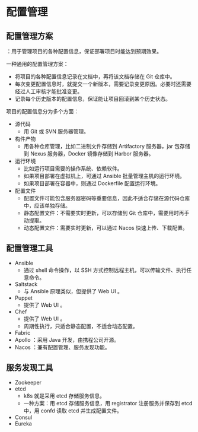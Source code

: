 # 配置管理

## 配置管理方案

：用于管理项目的各种配置信息，保证部署项目时能达到预期效果。

一种通用的配置管理方案：
- 将项目的各种配置信息记录在文档中，再将该文档存储在 Git 仓库中。
- 每次变更配置信息时，就提交一个新版本，需要记录变更原因。必要时还需要经过人工审核才能批准变更。
- 记录每个历史版本的配置信息，保证能让项目回滚到某个历史状态。

项目的配置信息分为多个方面：
- 源代码
  - 用 Git 或 SVN 服务器管理。
- 构件产物
  - 用各种仓库管理，比如二进制文件存储到 Artifactory 服务器，jar 包存储到 Nexus 服务器，Docker 镜像存储到 Harbor 服务器。
- 运行环境
  - 比如运行项目需要的操作系统、依赖软件。
  - 如果项目部署在虚拟机上，可通过 Ansible 批量管理主机的运行环境。
  - 如果项目部署在容器中，则通过 Dockerfile 配置运行环境。
- 配置文件
  - 配置文件可能包含服务器密码等重要信息，因此不适合存储在源代码仓库中，应该单独存储。
  - 静态配置文件：不需要实时更新，可以存储到 Git 仓库中，需要用时再手动提取。
  - 动态配置文件：需要实时更新，可以通过 Nacos 快速上传、下载配置。

## 配置管理工具

- Ansible
  - 通过 shell 命令操作，以 SSH 方式控制远程主机，可以传输文件、执行任意命令。
- Saltstack
  - 与 Ansible 原理类似，但提供了 Web UI 。
- Puppet
  - 提供了 Web UI 。
- Chef
  - 提供了 Web UI 。
  - 周期性执行，只适合静态配置，不适合动态配置。
- Fabric
- Apollo ：采用 Java 开发，由携程公司开源。
- Nacos ：兼有配置管理、服务发现功能。

## 服务发现工具

- Zookeeper
- etcd
  - k8s 就是采用 etcd 存储服务信息。
  - 一种方案：用 etcd 存储服务信息，用 registrator 注册服务并保存到 etcd 中，用 confd 读取 etcd 并生成配置文件。
- Consul
- Eureka
